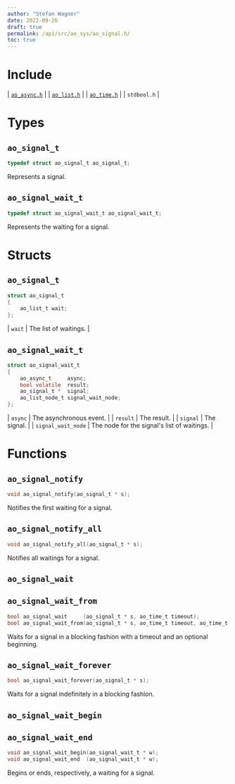 ```yaml
---
author: "Stefan Wagner"
date: 2022-09-26
draft: true
permalink: /api/src/ao_sys/ao_signal.h/
toc: true
---
```


# Include

| [`ao_async.h`](ao_async.h.md) |
| [`ao_list.h`](../ao/ao_list.h.md) |
| [`ao_time.h`](ao_time.h.md) |
| `stdbool.h` |

# Types

## `ao_signal_t`

```c
typedef struct ao_signal_t ao_signal_t;
```

Represents a signal.

## `ao_signal_wait_t`

```c
typedef struct ao_signal_wait_t ao_signal_wait_t;
```

Represents the waiting for a signal.

# Structs

## `ao_signal_t`

```c
struct ao_signal_t
{
    ao_list_t wait;
};
```

| `wait` | The list of waitings. |

## `ao_signal_wait_t`

```c
struct ao_signal_wait_t
{
    ao_async_t     async;
    bool volatile  result;
    ao_signal_t *  signal;
    ao_list_node_t signal_wait_node;
};
```

| `async` | The asynchronous event. |
| `result` | The result. |
| `signal` | The signal. |
| `signal_wait_node` | The node for the signal's list of waitings. |

# Functions

## `ao_signal_notify`

```c
void ao_signal_notify(ao_signal_t * s);
```

Notifies the first waiting for a signal.

## `ao_signal_notify_all`

```c
void ao_signal_notify_all(ao_signal_t * s);
```

Notifies all waitings for a signal.

## `ao_signal_wait`
## `ao_signal_wait_from`

```c
bool ao_signal_wait     (ao_signal_t * s, ao_time_t timeout);
bool ao_signal_wait_from(ao_signal_t * s, ao_time_t timeout, ao_time_t beginning);
```

Waits for a signal in a blocking fashion with a timeout and an optional beginning.

## `ao_signal_wait_forever`

```c
bool ao_signal_wait_forever(ao_signal_t * s);
```

Waits for a signal indefinitely in a blocking fashion.

## `ao_signal_wait_begin`
## `ao_signal_wait_end`

```c
void ao_signal_wait_begin(ao_signal_wait_t * w);
void ao_signal_wait_end  (ao_signal_wait_t * w);
```

Begins or ends, respectively, a waiting for a signal.
